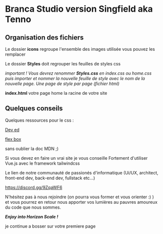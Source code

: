 # Branca Studio version Singfield aka Tenno

## Organisation des fichiers

Le dossier **icons** regroupe l'ensemble des images utilisée
vous pouvez les remplacer

Le dossier **Styles** doit regrouper les feuilles de styles css

*important ! Vous devrez renommer **Styles.css** en index.css ou home.css puis importer et nommer la  nouvelle feuille de style avec le nom de la nouvelle page.*
*Une page de style par page (fichier html)*

**index.html** votre page home la racine de votre site

## Quelques conseils

Quelques ressources pour le css :

[Dev ed](https://www.youtube.com/channel/UClb90NQQcskPUGDIXsQEz5Q)

[flex box](https://www.youtube.com/watch?v=Pl7LbpGr2uU)

sans oublier la doc MDN ;)

Si vous devez en faire un vrai site je vous conseille Fortement d'utiliser Vue.js avec le framework tailwindcss

Le lien de notre communauté de passionés d'informatique (Ui/UX, architect, front-end dev, back-end dev, fullstack etc...)

https://discord.gg/9ZqaWF6

N'hésitez pas à nous rejoindre (on pourra vous former et vous orienter :) ) et vous pourrez en retour nous apporter vos lumières au pauvres amoureux du code que nous sommes.

***Enjoy into Horizon Scale !***

je continue a bosser sur votre premiere page
